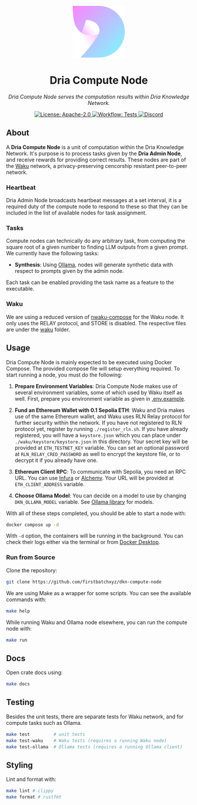 <p align="center">
  <img src="https://raw.githubusercontent.com/firstbatchxyz/dria-js-client/master/logo.svg" alt="logo" width="142">
</p>

<p align="center">
  <h1 align="center">
    Dria Compute Node
  </h1>
  <p align="center">
    <i>Dria Compute Node serves the computation results within Dria Knowledge Network.</i>
  </p>
</p>

<p align="center">
    <a href="https://opensource.org/license/apache-2-0" target="_blank">
        <img alt="License: Apache-2.0" src="https://img.shields.io/badge/license-Apache%202.0-7CB9E8.svg">
    </a>
    <a href="./.github/workflows/test.yml" target="_blank">
        <img alt="Workflow: Tests" src="https://github.com/firstbatchxyz/dkn-compute-node/actions/workflows/tests.yml/badge.svg?branch=master">
    </a>
    <a href="https://discord.gg/2wuU9ym6fq" target="_blank">
        <img alt="Discord" src="https://dcbadge.vercel.app/api/server/2wuU9ym6fq?style=flat">
    </a>
</p>

## About

A **Dria Compute Node** is a unit of computation within the Dria Knowledge Network. It's purpose is to process tasks given by the **Dria Admin Node**, and receive rewards for providing correct results. These nodes are part of the [Waku](https://waku.org/) network, a privacy-preserving cencorship resistant peer-to-peer network.

### Heartbeat

Dria Admin Node broadcasts heartbeat messages at a set interval, it is a required duty of the compute node to respond to these so that they can be included in the list of available nodes for task assignment.

### Tasks

Compute nodes can technically do any arbitrary task, from computing the square root of a given number to finding LLM outputs from a given prompt. We currently have the following tasks:

- **Synthesis**: Using [Ollama](https://github.com/ollama/ollama), nodes will generate synthetic data with respect to prompts given by the admin node.

Each task can be enabled providing the task name as a feature to the executable.

### Waku

We are using a reduced version of [nwaku-compose](https://github.com/waku-org/nwaku-compose) for the Waku node. It only uses the RELAY protocol, and STORE is disabled. The respective files are under the [waku](./waku/) folder.

## Usage

Dria Compute Node is mainly expected to be executed using Docker Compose. The provided compose file will setup everything required. To start running a node, you must do the following:

1. **Prepare Environment Variables**: Dria Compute Node makes use of several environment variables, some of which used by Waku itself as well. First, prepare you environment variable as given in [.env.example](./.env.example).

1. **Fund an Ethereum Wallet with 0.1 Sepolia ETH**: Waku and Dria makes use of the same Ethereum wallet, and Waku uses RLN Relay protocol for further security within the network. If you have not registered to RLN protocol yet, register by running `./register_rln.sh`. If you have already registered, you will have a `keystore.json` which you can place under `./waku/keystore/keystore.json` in this directory. Your secret key will be provided at `ETH_TESTNET_KEY` variable. You can set an optional password at `RLN_RELAY_CRED_PASSWORD` as well to encrypt the keystore file, or to decrypt it if you already have one.

1. **Ethereum Client RPC**: To communicate with Sepolia, you need an RPC URL. You can use [Infura](https://app.infura.io/) or [Alchemy](https://www.alchemy.com/). Your URL will be provided at `ETH_CLIENT_ADDRESS` variable.

1. **Choose Ollama Model**: You can decide on a model to use by changing `DKN_OLLAMA_MODEL` variable. See [Ollama library](https://ollama.com/library) for models.

With all of these steps completed, you should be able to start a node with:

```sh
docker compose up -d
```

With `-d` option, the containers will be running in the background. You can check their logs either via the terminal or from [Docker Desktop](https://www.docker.com/products/docker-desktop/).

### Run from Source

Clone the repository:

```sh
git clone https://github.com/firstbatchxyz/dkn-compute-node
```

We are using Make as a wrapper for some scripts. You can see the available commands with:

```sh
make help
```

While running Waku and Ollama node elsewhere, you can run the compute node with:

```sh
make run
```

## Docs

Open crate docs using:

```sh
make docs
```

## Testing

Besides the unit tests, there are separate tests for Waku network, and for compute tasks such as Ollama.

```sh
make test         # unit tests
make test-waku    # Waku tests (requires a running Waku node)
make test-ollama  # Ollama tests (requires a running Ollama client)
```

## Styling

Lint and format with:

```sh
make lint # clippy
make format # rustfmt
```
